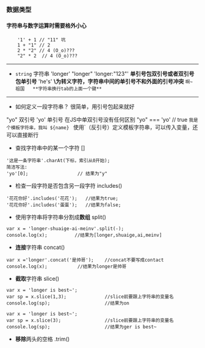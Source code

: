 
### 数据类型
#### 字符串与数字运算时需要格外小心
```
    '1' + 1 // "11" 坑
    1 + "1" // 2
    2 * "2" // 4 (O_o)???
    "2" * 2  // 4 (O_o)???
```
------------
- `string` 字符串
'longer'
"longer"
'longer:"123"' **单引号包双引号或者双引号包单引号**
'he\'s'  **\为转义字符，字符串中间的单引号不和外面的引号冲突**
`
啊~  祖国   **字符串换行tab的上面一个键**
`
------------
- 如何定义一段字符串？
很简单，用引号包起来就好

"yo" 双引号
'yo' 单引号
在JS中单双引号没有任何区别 "yo" === 'yo' // true
`我是个模板字符串，我叫 ${name} ` 使用`（反引号）定义模板字符串，可以传入变量，还可以直接断行
- 查找字符串中的某一个字符
[]
```
'这是一条字符串'.charAt(下标，索引从0开始);
简洁写法:
'yo'[0];                  // 结果为"y"
```
- 检查一段字符是否包含另一段字符
includes()
```
'花花你好'.includes('花花');   //结果为true;
'花花你好'.includes('蛋蛋');   //结果为false;
```
- 使用字符串将字符串分割成**数组**
split()
```
var x = 'longer-shuaige-ai-meinv'.split(-);
console.log(x);          //结果为[longer,shuaige,ai,meinv]
```
- **连接**字符串
concat()
```
var x ='longer'.concat('是帅哥');    //concat不要写成contact
console.log(x);           //结果为longer是帅哥
```

- **截取**字符串
slice()
```
var x = 'longer is best~';
var sp = x.slice(1,3);              //slice前要跟上字符串的变量名
console.log(sp);                    //结果为on
```
```
var x = 'longer is best~';
var sp = x.slice(3);                //slice前要跟上字符串的变量名
console.log(sp);                    //结果为ger is best~
```
- **移除**两头的空格
.trim()
